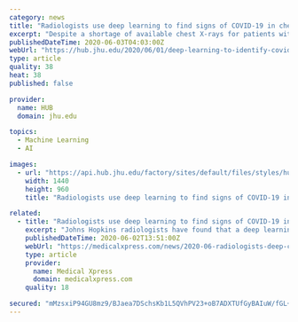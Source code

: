 ```yaml
---
category: news
title: "Radiologists use deep learning to find signs of COVID-19 in chest X-rays"
excerpt: "Despite a shortage of available chest X-rays for patients with COVID-19, the team's model correctly identified the infection 89% of the time"
publishedDateTime: 2020-06-03T04:03:00Z
webUrl: "https://hub.jhu.edu/2020/06/01/deep-learning-to-identify-covid-19-in-chest-x-rays/"
type: article
quality: 38
heat: 38
published: false

provider:
  name: HUB
  domain: jhu.edu

topics:
  - Machine Learning
  - AI

images:
  - url: "https://api.hub.jhu.edu/factory/sites/default/files/styles/hub_xlarge/public/chest_x-ray_covid-19.jpg?itok=WdEKfLGu"
    width: 1440
    height: 960
    title: "Radiologists use deep learning to find signs of COVID-19 in chest X-rays"

related:
  - title: "Radiologists use deep learning to find signs of COVID-19 in chest X-rays"
    excerpt: "Johns Hopkins radiologists have found that a deep learning algorithm to detect tuberculosis in chest X-rays could be useful for identifying lung abnormalities related to COVID-19. These findings, published online in the Journal of Thoracic Imaging,"
    publishedDateTime: 2020-06-02T13:51:00Z
    webUrl: "https://medicalxpress.com/news/2020-06-radiologists-deep-covid-chest-x-rays.html"
    type: article
    provider:
      name: Medical Xpress
      domain: medicalxpress.com
    quality: 18

secured: "mMzsxiP94GU8mz9/BJaea7DSchsKb1L5QVhPV23+oB7ADXTUfGyBAIuW/fGL+4c2Bx7QjxuID1ATMkGo9h1319y/6SM1To1KnIf1dXr6p8e8jlkNGHRwoSgWMmWx6/0MTJ43nP9k+Dt0H+8qI+OmTMHf87Ww/UbM3keLUTYO58DD6Hsmml+1f4klHlqiexzWkHP3kcVS9maAp5YXw2+MBqx+RSEGPgwcB7crXvBvUC8Alt6219hNgCWRD0Ns9UfzSDXNX2MpWpiVX96z2qutaS8qtfdA8PYiD0oJgy6PaNpMuAZUG+qRh31q2yuKxa1N;jyKcpDFKpQ3kn2uZ6pvtYQ=="
---
```



